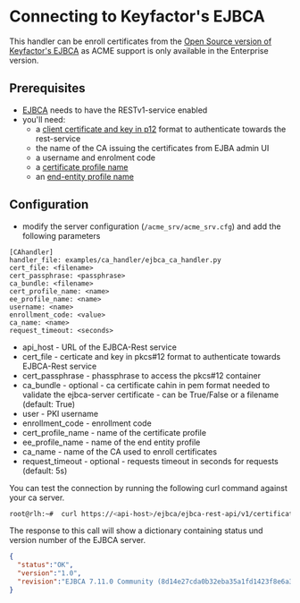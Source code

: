 <!-- markdownlint-disable  MD013 -->
<!-- wiki-title CA handler for EJBCA -->
# Connecting to Keyfactor's EJBCA

This handler can be enroll certificates from the [Open Source version of Keyfactor's EJBCA](https://www.ejbca.org) as ACME support is only available in the Enterprise version.

## Prerequisites

- [EJBCA](https://www.ejbca.org) needs to have the RESTv1-service enabled
- you'll need:
  - a [client certificate and key in p12](https://doc.primekey.com/ejbca/ejbca-operations/ejbca-ca-concept-guide/authentication-methods) format to authenticate towards the rest-service
  - the name of the CA issuing the certificates from EJBA admin UI
  - a username and enrolment code
  - a [certificate profile name](https://doc.primekey.com/ejbca/ejbca-operations/ejbca-ca-concept-guide/certificate-profiles-overview)
  - an [end-entity profile name](https://download.primekey.com/docs/EJBCA-Enterprise/6_14_1/End_Entity_Profiles.html)

## Configuration

- modify the server configuration (`/acme_srv/acme_srv.cfg`) and add the following parameters

```config
[CAhandler]
handler_file: examples/ca_handler/ejbca_ca_handler.py
cert_file: <filename>
cert_passphrase: <passphrase>
ca_bundle: <filename>
cert_profile_name: <name>
ee_profile_name: <name>
username: <name>
enrollment_code: <value>
ca_name: <name>
request_timeout: <seconds>
```

- api_host - URL of the EJBCA-Rest service
- cert_file - certicate and key in pkcs#12 format to authenticate towards EJBCA-Rest service
- cert_passphrase - phassphrase to access the pkcs#12 container
- ca_bundle - optional - ca certificate cahin in pem format needed to validate the ejbca-server certificate - can be True/False or a filename (default: True)
- user - PKI username
- enrollment_code - enrollment code
- cert_profile_name - name of the certificate profile
- ee_profile_name - name of the end entity profile
- ca_name - name of the CA used to enroll certificates
- request_timeout - optional - requests timeout in seconds for requests (default: 5s)

You can test the connection by running the following curl command against your ca server.

```bash
root@rlh:~#  curl https://<api-host>/ejbca/ejbca-rest-api/v1/certificate/status --cert-type P12 --cert <cert_file>:<cert_passphrase> --cacert <ca_bundle>
```

The response to this call will show a dictionary containing status und version number of the EJBCA server.

```json
{
  "status":"OK",
  "version":"1.0",
  "revision":"EJBCA 7.11.0 Community (8d14e27cda0b32eba35a1fd1423f8e6a31d1ed8e)"
}
```
